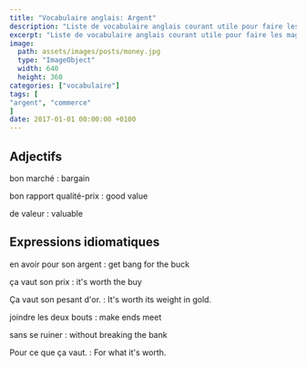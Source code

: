 ```yaml
---
title: "Vocabulaire anglais: Argent"
description: "Liste de vocabulaire anglais courant utile pour faire les magasins ou aller au restaurant."
excerpt: "Liste de vocabulaire anglais courant utile pour faire les magasins ou aller au restaurant."
image:
  path: assets/images/posts/money.jpg
  type: "ImageObject"
  width: 640
  height: 360
categories: ["vocabulaire"]
tags: [
"argent", "commerce"
]
date: 2017-01-01 00:00:00 +0100
---
```


## Adjectifs

bon marché
: bargain

bon rapport qualité-prix
: good value

de valeur
: valuable


## Expressions idiomatiques

en avoir pour son argent
: get bang for the buck

ça vaut son prix
: it's worth the buy

Ça vaut son pesant d'or.
: It's worth its weight in gold.

joindre les deux bouts
: make ends meet

sans se ruiner
:	without breaking the bank

Pour ce que ça vaut.
: For what it's worth.
